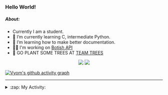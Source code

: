 ### Hello World!

##### About:
- Currently I am a student.
- 🌱 I’m currently learning C, intermediate Python.
- 🌱 I’m learning how to make better documentation.
- 👨‍💻 I'm working on [Botish API](https://github.com/Vyvy-vi/api)
- 🌱 GO PLANT SOME TREES AT [TEAM TREES](https://teamtrees.org/)

<p align="center">
  <a href="https://twitter.com/Vyvy_viM"><img target="_blank" src="https://img.shields.io/badge/twitter%20@Vyvy_viM-0D95E8?style=for-the-badge&logo=twitter&logoColor=white"/></a> 
  <a href="https://vyvy-vi.github.io/portfolio"><img target="_blank" src="https://img.shields.io/badge/-I_love_open_source-green?style=for-the-badge&logo=github&logoColor=black"/></a> 
</p>

[![Vyom's github activity graph](https://activity-graph.herokuapp.com/graph?username=Vyvy-vi)](https://github.com/ashutosh00710/github-readme-activity-graph)

---
<details>
  <summary>:zap: My Activity:</summary>
  
<!--START_SECTION:waka-->
![Code Time](http://img.shields.io/badge/Code%20Time-576%20hrs%208%20mins-blue)

**I'm a Night 🦉** 

```text
🌞 Morning    43 commits     ██░░░░░░░░░░░░░░░░░░░░░░░   7.98% 
🌆 Daytime    138 commits    ██████░░░░░░░░░░░░░░░░░░░   25.6% 
🌃 Evening    165 commits    ███████░░░░░░░░░░░░░░░░░░   30.61% 
🌙 Night      193 commits    █████████░░░░░░░░░░░░░░░░   35.81%

```
📅 **I'm Most Productive on Sunday** 

```text
Monday       52 commits     ██░░░░░░░░░░░░░░░░░░░░░░░   9.65% 
Tuesday      98 commits     ████░░░░░░░░░░░░░░░░░░░░░   18.18% 
Wednesday    78 commits     ███░░░░░░░░░░░░░░░░░░░░░░   14.47% 
Thursday     68 commits     ███░░░░░░░░░░░░░░░░░░░░░░   12.62% 
Friday       51 commits     ██░░░░░░░░░░░░░░░░░░░░░░░   9.46% 
Saturday     60 commits     ██░░░░░░░░░░░░░░░░░░░░░░░   11.13% 
Sunday       132 commits    ██████░░░░░░░░░░░░░░░░░░░   24.49%

```


📊 **This Week I Spent My Time On** 

```text
🔥 Editors: 
Unknown Editor           23 hrs 29 mins      ████████████████████░░░░░   81.05% 
Vim                      5 hrs 29 mins       ████░░░░░░░░░░░░░░░░░░░░░   18.95%

🐱‍💻 Projects: 
Unknown Project          24 hrs 42 mins      █████████████████████░░░░   85.25% 
discord-bot              2 hrs 38 mins       ██░░░░░░░░░░░░░░░░░░░░░░░   9.11% 
pollen-bot               1 hr 22 mins        █░░░░░░░░░░░░░░░░░░░░░░░░   4.77% 
save-blahaj              8 mins              ░░░░░░░░░░░░░░░░░░░░░░░░░   0.48% 
TEC-Discord-Automation   6 mins              ░░░░░░░░░░░░░░░░░░░░░░░░░   0.39%

```


 Last Updated on 15/01/2022
<!--END_SECTION:waka-->
</details>
